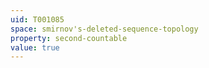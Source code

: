 ```yaml
---
uid: T001085
space: smirnov's-deleted-sequence-topology
property: second-countable
value: true
---
```

